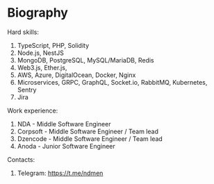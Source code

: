 # Biography

Hard skills:
1. TypeScript, PHP, Solidity
2. Node.js, NestJS
3. MongoDB, PostgreSQL, MySQL/MariaDB, Redis
4. Web3.js, Ether.js,
5. AWS, Azure, DigitalOcean, Docker, Nginx
6. Microservices, GRPC, GraphQL, Socket.io, RabbitMQ, Kubernetes, Sentry
8. Jira

Work experience:
1. NDA - Middle Software Engineer
2. Corpsoft - Middle Software Engineer / Team lead
3. Dzencode - Middle Software Engineer / Team lead
4. Anoda - Junior Software Engineer

Contacts:
1. Telegram: https://t.me/ndmen
